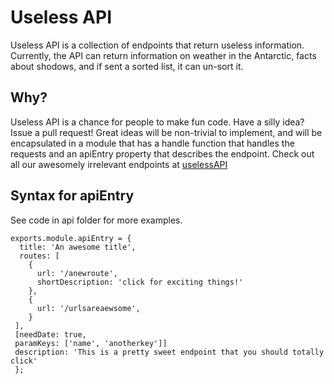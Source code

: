 # Useless API #

Useless API is a collection of endpoints that return useless information. Currently, the API can return information on weather in the Antarctic, facts about shodows, and if sent a sorted list, it can un-sort it.

## Why?

Useless API is a chance for people to make fun code. Have a silly idea? Issue a pull request! Great ideas will be non-trivial to implement, and will be encapsulated in a module that has a handle function that handles the requests and an apiEntry property that describes the endpoint. Check out all our awesomely irrelevant endpoints at [uselessAPI](uselessapi.azurewebsites.net)

## Syntax for apiEntry
See code in api folder for more examples.

    exports.module.apiEntry = {
      title: 'An awesome title',
      routes: [
        {
          url: '/anewroute',
          shortDescription: 'click for exciting things!'
        },
        {
          url: '/urlsareaewsome',
        }
     ],
     [needDate: true,
     paramKeys: ['name', 'anotherkey']]
     description: 'This is a pretty sweet endpoint that you should totally click'
     };